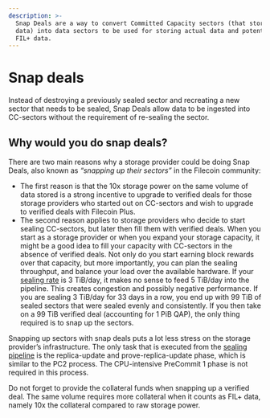 ```yaml
---
description: >-
  Snap Deals are a way to convert Committed Capacity sectors (that store no real
  data) into data sectors to be used for storing actual data and potentially
  FIL+ data.
---
```


# Snap deals

Instead of destroying a previously sealed sector and recreating a new sector that needs to be sealed, Snap Deals allow data to be ingested into CC-sectors without the requirement of re-sealing the sector.

## Why would you do snap deals?

There are two main reasons why a storage provider could be doing Snap Deals, also known as _“snapping up their sectors”_ in the Filecoin community:

* The first reason is that the 10x storage power on the same volume of data stored is a strong incentive to upgrade to verified deals for those storage providers who started out on CC-sectors and wish to upgrade to verified deals with Filecoin Plus.
* The second reason applies to storage providers who decide to start sealing CC-sectors, but later then fill them with verified deals. When you start as a storage provider or when you expand your storage capacity, it might be a good idea to fill your capacity with CC-sectors in the absence of verified deals. Not only do you start earning block rewards over that capacity, but more importantly, you can plan the sealing throughput, and balance your load over the available hardware. If your [sealing rate](../architecture/sealing-rate.md) is 3 TiB/day, it makes no sense to feed 5 TiB/day into the pipeline. This creates congestion and possibly negative performance. If you are sealing 3 TiB/day for 33 days in a row, you end up with 99 TiB of sealed sectors that were sealed evenly and consistently. If you then take on a 99 TiB verified deal (accounting for 1 PiB QAP), the only thing required is to snap up the sectors.

Snapping up sectors with snap deals puts a lot less stress on the storage provider’s infrastructure. The only task that is executed from the [sealing pipeline](../architecture/sealing-pipeline.md) is the replica-update and prove-replica-update phase, which is similar to the PC2 process. The CPU-intensive PreCommit 1 phase is not required in this process.

Do not forget to provide the collateral funds when snapping up a verified deal. The same volume requires more collateral when it counts as FIL+ data, namely 10x the collateral compared to raw storage power.
